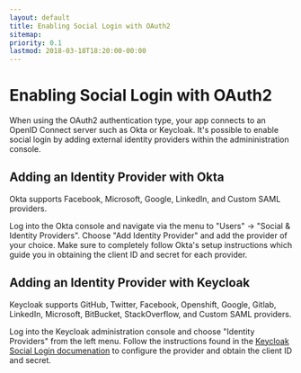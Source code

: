 ```yaml
---
layout: default
title: Enabling Social Login with OAuth2
sitemap:
priority: 0.1
lastmod: 2018-03-18T18:20:00-00:00
---
```

# Enabling Social Login with OAuth2

When using the OAuth2 authentication type, your app connects to an OpenID Connect server such as Okta or Keycloak.  It's possible to enable social login by adding external identity providers within the admininistration console.

## Adding an Identity Provider with Okta

Okta supports Facebook, Microsoft, Google, LinkedIn, and Custom SAML providers.

Log into the Okta console and navigate via the menu to "Users" -> "Social & Identity Providers".  Choose "Add Identity Provider" and add the provider of your choice.  Make sure to completely follow Okta's setup instructions which guide you in obtaining the client ID and secret for each provider.

## Adding an Identity Provider with Keycloak

Keycloak supports GitHub, Twitter, Facebook, Openshift, Google, Gitlab, LinkedIn, Microsoft, BitBucket, StackOverflow, and Custom SAML providers.

Log into the Keycloak administration console and choose "Identity Providers" from the left menu.  Follow the instructions found in the [Keycloak Social Login documenation](http://www.keycloak.org/docs/3.0/server_admin/topics/identity-broker/social-login.html) to configure the provider and obtain the client ID and secret.